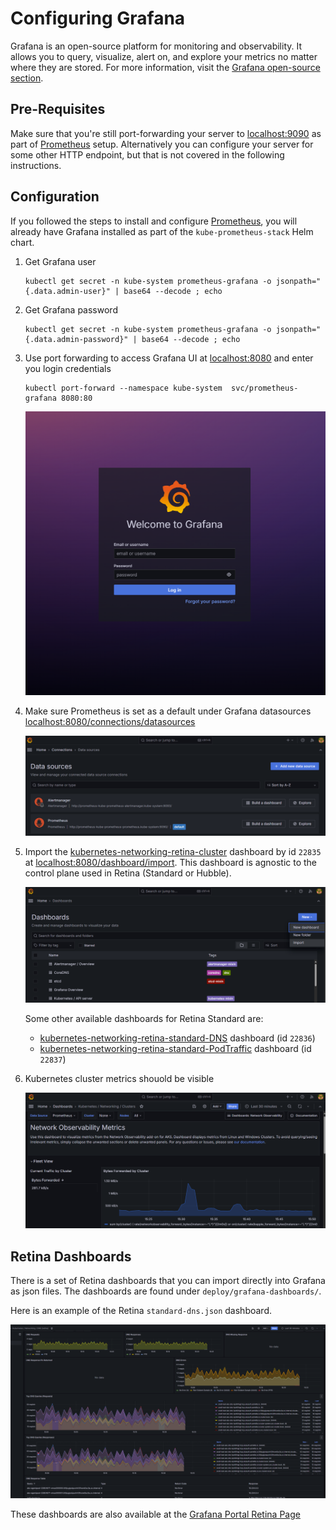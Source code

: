 # Configuring Grafana

Grafana is an open-source platform for monitoring and observability. It allows you to query, visualize, alert on, and explore your metrics no matter where they are stored. For more information, visit the [Grafana open-source section](https://grafana.com/oss/).

## Pre-Requisites

Make sure that you're still port-forwarding your server to [localhost:9090](http://localhost:9090) as part of [Prometheus](./04-prometheus.md) setup. Alternatively you can configure your server for some other HTTP endpoint, but that is not covered in the following instructions.

## Configuration

If you followed the steps to install and configure [Prometheus](./04-prometheus.md), you will already have Grafana installed as part of the `kube-prometheus-stack` Helm chart.

1. Get Grafana user

   ```shell
   kubectl get secret -n kube-system prometheus-grafana -o jsonpath="{.data.admin-user}" | base64 --decode ; echo
   ```

2. Get Grafana password

   ```shell
   kubectl get secret -n kube-system prometheus-grafana -o jsonpath="{.data.admin-password}" | base64 --decode ; echo
   ```

3. Use port forwarding to access Grafana UI at [localhost:8080](http://localhost:8080) and enter you login credentials

   ```shell
   kubectl port-forward --namespace kube-system  svc/prometheus-grafana 8080:80
   ```

   ![Grafana login](./img/grafana-login.png)

4. Make sure Prometheus is set as a default under Grafana datasources [localhost:8080/connections/datasources](http://localhost:8080/connections/datasources)

   ![Grafana datasources](./img/grafana-datasources.png)

5. Import the [kubernetes-networking-retina-cluster](https://grafana.com/grafana/dashboards/22835/) dashboard by id `22835` at [localhost:8080/dashboard/import](http://localhost:8080/dashboard/import). This dashboard is agnostic to the control plane used in Retina (Standard or Hubble).

   ![Grafana import](./img/grafana-import.png)

   Some other available dashboards for Retina Standard are:
   - [kubernetes-networking-retina-standard-DNS](https://grafana.com/grafana/dashboards/22836/) dashboard (id `22836`)
   - [kubernetes-networking-retina-standard-PodTraffic](https://grafana.com/grafana/dashboards/22837/) dashboard (id `22837`)

6. Kubernetes cluster metrics shouold be visible

   ![Grafana kubernetes-networking-observability dashboard](./img/grafana-kubernetes-networking-dash.png)

## Retina Dashboards

There is a set of Retina dashboards that you can import directly into Grafana as json files. The dashboards are found under `deploy/grafana-dashboards/`.

Here is an example of the Retina `standard-dns.json` dashboard.

![Grafana retina DNS dashboard](./img/grafana-retina-dns-dash.png)

These dashboards are also available at the [Grafana Portal Retina Page](https://grafana.com/orgs/retina1/dashboards)

